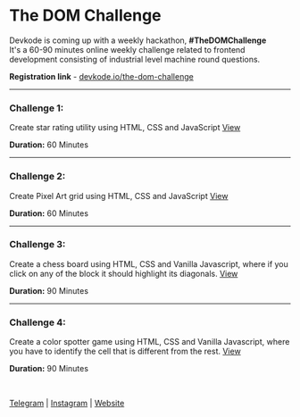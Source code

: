 # The DOM Challenge

Devkode is coming up with a weekly hackathon, **#TheDOMChallenge** <br />
It's a 60-90 minutes online weekly challenge related to frontend development consisting of 
industrial level machine round questions.

**Registration link** - [devkode.io/the-dom-challenge](https://devkode.io/the-dom-challenge/)

---

### Challenge 1:

Create star rating utility using HTML, CSS and JavaScript  [View](./star-rating/README.md)


**Duration:** 60 Minutes <br/>

---

### Challenge 2:

Create Pixel Art grid using HTML, CSS and JavaScript [View](./pixel-art/README.md)

**Duration:** 60 Minutes <br/>

---

### Challenge 3:

Create a chess board using HTML, CSS and Vanilla Javascript, where if you click on any of the block it should highlight its diagonals. [View](./chess-board/README.md)

**Duration:** 90 Minutes <br/>

---

### Challenge 4:

Create a color spotter game using HTML, CSS and Vanilla Javascript, where you have to identify the cell that is different from the rest. [View](./color-spotter/README.md)

**Duration:** 90 Minutes <br/>


<br />

[Telegram](http://t.me/teamdevkode) | [Instagram](https://www.instagram.com/devkode.io/) | [Website](https://learn.devkode.io/)
